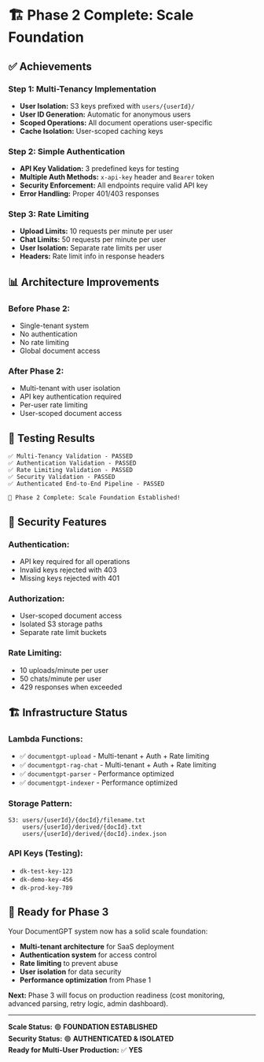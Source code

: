 # 🏗️ Phase 2 Complete: Scale Foundation

## ✅ **Achievements**

### **Step 1: Multi-Tenancy Implementation**
- **User Isolation:** S3 keys prefixed with `users/{userId}/`
- **User ID Generation:** Automatic for anonymous users
- **Scoped Operations:** All document operations user-specific
- **Cache Isolation:** User-scoped caching keys

### **Step 2: Simple Authentication**
- **API Key Validation:** 3 predefined keys for testing
- **Multiple Auth Methods:** `x-api-key` header and `Bearer` token
- **Security Enforcement:** All endpoints require valid API key
- **Error Handling:** Proper 401/403 responses

### **Step 3: Rate Limiting**
- **Upload Limits:** 10 requests per minute per user
- **Chat Limits:** 50 requests per minute per user
- **User Isolation:** Separate rate limits per user
- **Headers:** Rate limit info in response headers

## 📊 **Architecture Improvements**

### **Before Phase 2:**
- Single-tenant system
- No authentication
- No rate limiting
- Global document access

### **After Phase 2:**
- Multi-tenant with user isolation
- API key authentication required
- Per-user rate limiting
- User-scoped document access

## 🧪 **Testing Results**

```
✅ Multi-Tenancy Validation - PASSED
✅ Authentication Validation - PASSED  
✅ Rate Limiting Validation - PASSED
✅ Security Validation - PASSED
✅ Authenticated End-to-End Pipeline - PASSED

🚀 Phase 2 Complete: Scale Foundation Established!
```

## 🔐 **Security Features**

### **Authentication:**
- API key required for all operations
- Invalid keys rejected with 403
- Missing keys rejected with 401

### **Authorization:**
- User-scoped document access
- Isolated S3 storage paths
- Separate rate limit buckets

### **Rate Limiting:**
- 10 uploads/minute per user
- 50 chats/minute per user
- 429 responses when exceeded

## 🏗️ **Infrastructure Status**

### **Lambda Functions:**
- ✅ `documentgpt-upload` - Multi-tenant + Auth + Rate limiting
- ✅ `documentgpt-rag-chat` - Multi-tenant + Auth + Rate limiting
- ✅ `documentgpt-parser` - Performance optimized
- ✅ `documentgpt-indexer` - Performance optimized

### **Storage Pattern:**
```
S3: users/{userId}/{docId}/filename.txt
    users/{userId}/derived/{docId}.txt
    users/{userId}/derived/{docId}.index.json
```

### **API Keys (Testing):**
- `dk-test-key-123`
- `dk-demo-key-456`  
- `dk-prod-key-789`

## 🎯 **Ready for Phase 3**

Your DocumentGPT system now has a solid scale foundation:

- **Multi-tenant architecture** for SaaS deployment
- **Authentication system** for access control
- **Rate limiting** to prevent abuse
- **User isolation** for data security
- **Performance optimization** from Phase 1

**Next:** Phase 3 will focus on production readiness (cost monitoring, advanced parsing, retry logic, admin dashboard).

---

**Scale Status:** 🟢 **FOUNDATION ESTABLISHED**  
**Security Status:** 🟢 **AUTHENTICATED & ISOLATED**  
**Ready for Multi-User Production:** ✅ **YES**